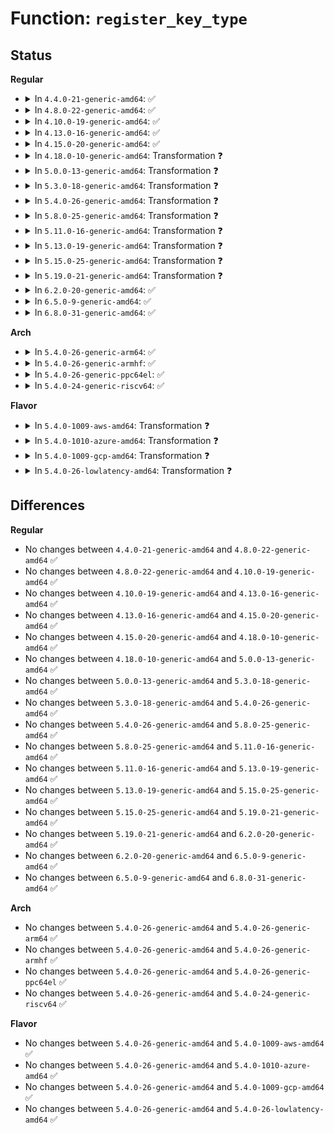 # Function: <code>register_key_type</code>

## Status
<b>Regular</b>
<ul>
<li>
<details>
<summary>In <code>4.4.0-21-generic-amd64</code>: ✅</summary>

```c
int register_key_type(struct key_type * ktype)
```

```json
{
  "name": "register_key_type",
  "collision_type": "Unique Global",
  "inline_type": "No",
  "funcs": [
    {
      "addr": 18446744071582186192,
      "name": "register_key_type",
      "external": true,
      "loc": "security/keys/key.c:1071",
      "file": "security/keys/key.c",
      "inline": "seen, unknown",
      "caller_inline": [],
      "caller_func": [
        "security/keys/big_key.c:big_key_init",
        "crypto/asymmetric_keys/asymmetric_type.c:asymmetric_key_init",
        "net/dns_resolver/dns_key.c:init_dns_resolver"
      ]
    }
  ],
  "symbols": [
    {
      "addr": 18446744071582186192,
      "name": "register_key_type",
      "section": ".text",
      "bind": "STB_GLOBAL",
      "size": 161
    }
  ]
}
```
</details>
</li>
<li>
<details>
<summary>In <code>4.8.0-22-generic-amd64</code>: ✅</summary>

```c
int register_key_type(struct key_type * ktype)
```

```json
{
  "name": "register_key_type",
  "collision_type": "Unique Global",
  "inline_type": "No",
  "funcs": [
    {
      "addr": 18446744071582402592,
      "name": "register_key_type",
      "external": true,
      "loc": "security/keys/key.c:1099",
      "file": "security/keys/key.c",
      "inline": "seen, unknown",
      "caller_inline": [],
      "caller_func": [
        "security/keys/big_key.c:big_key_init",
        "crypto/asymmetric_keys/asymmetric_type.c:asymmetric_key_init",
        "net/dns_resolver/dns_key.c:init_dns_resolver"
      ]
    }
  ],
  "symbols": [
    {
      "addr": 18446744071582402592,
      "name": "register_key_type",
      "section": ".text",
      "bind": "STB_GLOBAL",
      "size": 161
    }
  ]
}
```
</details>
</li>
<li>
<details>
<summary>In <code>4.10.0-19-generic-amd64</code>: ✅</summary>

```c
int register_key_type(struct key_type * ktype)
```

```json
{
  "name": "register_key_type",
  "collision_type": "Unique Global",
  "inline_type": "No",
  "funcs": [
    {
      "addr": 18446744071582494784,
      "name": "register_key_type",
      "external": true,
      "loc": "security/keys/key.c:1099",
      "file": "security/keys/key.c",
      "inline": "seen, unknown",
      "caller_inline": [],
      "caller_func": [
        "security/keys/big_key.c:big_key_init",
        "crypto/asymmetric_keys/asymmetric_type.c:asymmetric_key_init",
        "net/dns_resolver/dns_key.c:init_dns_resolver"
      ]
    }
  ],
  "symbols": [
    {
      "addr": 18446744071582494784,
      "name": "register_key_type",
      "section": ".text",
      "bind": "STB_GLOBAL",
      "size": 161
    }
  ]
}
```
</details>
</li>
<li>
<details>
<summary>In <code>4.13.0-16-generic-amd64</code>: ✅</summary>

```c
int register_key_type(struct key_type * ktype)
```

```json
{
  "name": "register_key_type",
  "collision_type": "Unique Global",
  "inline_type": "No",
  "funcs": [
    {
      "addr": 18446744071582575632,
      "name": "register_key_type",
      "external": true,
      "loc": "security/keys/key.c:1099",
      "file": "security/keys/key.c",
      "inline": "seen, unknown",
      "caller_inline": [],
      "caller_func": [
        "security/keys/big_key.c:big_key_init",
        "security/keys/encrypted-keys/encrypted.c:init_encrypted",
        "crypto/asymmetric_keys/asymmetric_type.c:asymmetric_key_init",
        "net/dns_resolver/dns_key.c:init_dns_resolver"
      ]
    }
  ],
  "symbols": [
    {
      "addr": 18446744071582575632,
      "name": "register_key_type",
      "section": ".text",
      "bind": "STB_GLOBAL",
      "size": 164
    }
  ]
}
```
</details>
</li>
<li>
<details>
<summary>In <code>4.15.0-20-generic-amd64</code>: ✅</summary>

```c
int register_key_type(struct key_type * ktype)
```

```json
{
  "name": "register_key_type",
  "collision_type": "Unique Global",
  "inline_type": "No",
  "funcs": [
    {
      "addr": 18446744071582728400,
      "name": "register_key_type",
      "external": true,
      "loc": "security/keys/key.c:1112",
      "file": "security/keys/key.c",
      "inline": "seen, unknown",
      "caller_inline": [],
      "caller_func": [
        "security/keys/big_key.c:big_key_init",
        "security/keys/encrypted-keys/encrypted.c:init_encrypted",
        "crypto/asymmetric_keys/asymmetric_type.c:asymmetric_key_init",
        "net/dns_resolver/dns_key.c:init_dns_resolver"
      ]
    }
  ],
  "symbols": [
    {
      "addr": 18446744071582728400,
      "name": "register_key_type",
      "section": ".text",
      "bind": "STB_GLOBAL",
      "size": 164
    }
  ]
}
```
</details>
</li>
<li>
<details>
<summary>In <code>4.18.0-10-generic-amd64</code>: Transformation ❓</summary>

```c
int register_key_type(struct key_type * ktype)
```

```json
{
  "name": "register_key_type",
  "collision_type": "Unique Global",
  "inline_type": "No",
  "funcs": [
    {
      "addr": 0,
      "name": "register_key_type",
      "external": true,
      "loc": "security/keys/key.c:1112",
      "file": "security/keys/key.c",
      "inline": "seen, unknown",
      "caller_inline": [],
      "caller_func": [
        "certs/blacklist.c:blacklist_init",
        "security/keys/big_key.c:big_key_init",
        "security/keys/trusted.c:init_trusted",
        "security/keys/encrypted-keys/encrypted.c:init_encrypted",
        "crypto/asymmetric_keys/asymmetric_type.c:asymmetric_key_init",
        "net/dns_resolver/dns_key.c:init_dns_resolver"
      ]
    }
  ],
  "symbols": [
    {
      "addr": 18446744071582930599,
      "name": "register_key_type.cold.9",
      "section": ".text",
      "bind": "STB_LOCAL",
      "size": 52
    },
    {
      "addr": 18446744071582926768,
      "name": "register_key_type",
      "section": ".text",
      "bind": "STB_GLOBAL",
      "size": 123
    }
  ]
}
```
</details>
</li>
<li>
<details>
<summary>In <code>5.0.0-13-generic-amd64</code>: Transformation ❓</summary>

```c
int register_key_type(struct key_type * ktype)
```

```json
{
  "name": "register_key_type",
  "collision_type": "Unique Global",
  "inline_type": "No",
  "funcs": [
    {
      "addr": 0,
      "name": "register_key_type",
      "external": true,
      "loc": "security/keys/key.c:1113",
      "file": "security/keys/key.c",
      "inline": "seen, unknown",
      "caller_inline": [],
      "caller_func": [
        "certs/blacklist.c:blacklist_init",
        "security/keys/big_key.c:big_key_init",
        "security/keys/trusted.c:init_trusted",
        "security/keys/encrypted-keys/encrypted.c:init_encrypted",
        "crypto/asymmetric_keys/asymmetric_type.c:asymmetric_key_init",
        "net/dns_resolver/dns_key.c:init_dns_resolver"
      ]
    }
  ],
  "symbols": [
    {
      "addr": 18446744071583039095,
      "name": "register_key_type.cold.9",
      "section": ".text",
      "bind": "STB_LOCAL",
      "size": 58
    },
    {
      "addr": 18446744071583035296,
      "name": "register_key_type",
      "section": ".text",
      "bind": "STB_GLOBAL",
      "size": 132
    }
  ]
}
```
</details>
</li>
<li>
<details>
<summary>In <code>5.3.0-18-generic-amd64</code>: Transformation ❓</summary>

```c
int register_key_type(struct key_type * ktype)
```

```json
{
  "name": "register_key_type",
  "collision_type": "Unique Global",
  "inline_type": "No",
  "funcs": [
    {
      "addr": 0,
      "name": "register_key_type",
      "external": true,
      "loc": "security/keys/key.c:1127",
      "file": "security/keys/key.c",
      "inline": "seen, unknown",
      "caller_inline": [],
      "caller_func": [
        "certs/blacklist.c:blacklist_init",
        "security/keys/big_key.c:big_key_init",
        "security/keys/trusted.c:init_trusted",
        "security/keys/encrypted-keys/encrypted.c:init_encrypted",
        "crypto/asymmetric_keys/asymmetric_type.c:asymmetric_key_init",
        "net/dns_resolver/dns_key.c:init_dns_resolver"
      ]
    }
  ],
  "symbols": [
    {
      "addr": 18446744071583221095,
      "name": "register_key_type.cold",
      "section": ".text",
      "bind": "STB_LOCAL",
      "size": 60
    },
    {
      "addr": 18446744071583215984,
      "name": "register_key_type",
      "section": ".text",
      "bind": "STB_GLOBAL",
      "size": 135
    }
  ]
}
```
</details>
</li>
<li>
<details>
<summary>In <code>5.4.0-26-generic-amd64</code>: Transformation ❓</summary>

```c
int register_key_type(struct key_type * ktype)
```

```json
{
  "name": "register_key_type",
  "collision_type": "Unique Global",
  "inline_type": "No",
  "funcs": [
    {
      "addr": 0,
      "name": "register_key_type",
      "external": true,
      "loc": "security/keys/key.c:1127",
      "file": "security/keys/key.c",
      "inline": "seen, unknown",
      "caller_inline": [],
      "caller_func": [
        "certs/blacklist.c:blacklist_init",
        "fs/crypto/keyring.c:fscrypt_init_keyring",
        "fs/crypto/keyring.c:fscrypt_init_keyring",
        "security/keys/big_key.c:big_key_init",
        "security/keys/trusted.c:init_trusted",
        "security/keys/encrypted-keys/encrypted.c:init_encrypted",
        "crypto/asymmetric_keys/asymmetric_type.c:asymmetric_key_init",
        "net/dns_resolver/dns_key.c:init_dns_resolver"
      ]
    }
  ],
  "symbols": [
    {
      "addr": 18446744071583326903,
      "name": "register_key_type.cold",
      "section": ".text",
      "bind": "STB_LOCAL",
      "size": 60
    },
    {
      "addr": 18446744071583321792,
      "name": "register_key_type",
      "section": ".text",
      "bind": "STB_GLOBAL",
      "size": 135
    }
  ]
}
```
</details>
</li>
<li>
<details>
<summary>In <code>5.8.0-25-generic-amd64</code>: Transformation ❓</summary>

```c
int register_key_type(struct key_type * ktype)
```

```json
{
  "name": "register_key_type",
  "collision_type": "Unique Global",
  "inline_type": "No",
  "funcs": [
    {
      "addr": 0,
      "name": "register_key_type",
      "external": true,
      "loc": "security/keys/key.c:1147",
      "file": "security/keys/key.c",
      "inline": "seen, unknown",
      "caller_inline": [],
      "caller_func": [
        "certs/blacklist.c:blacklist_init",
        "fs/crypto/keyring.c:fscrypt_init_keyring",
        "fs/crypto/keyring.c:fscrypt_init_keyring",
        "fs/crypto/keyring.c:fscrypt_init_keyring",
        "security/keys/trusted-keys/trusted_tpm1.c:init_trusted",
        "security/keys/encrypted-keys/encrypted.c:init_encrypted",
        "crypto/asymmetric_keys/asymmetric_type.c:asymmetric_key_init",
        "net/dns_resolver/dns_key.c:init_dns_resolver"
      ]
    }
  ],
  "symbols": [
    {
      "addr": 18446744071583659847,
      "name": "register_key_type.cold",
      "section": ".text",
      "bind": "STB_LOCAL",
      "size": 60
    },
    {
      "addr": 18446744071583653296,
      "name": "register_key_type",
      "section": ".text",
      "bind": "STB_GLOBAL",
      "size": 135
    }
  ]
}
```
</details>
</li>
<li>
<details>
<summary>In <code>5.11.0-16-generic-amd64</code>: Transformation ❓</summary>

```c
int register_key_type(struct key_type * ktype)
```

```json
{
  "name": "register_key_type",
  "collision_type": "Unique Global",
  "inline_type": "No",
  "funcs": [
    {
      "addr": 0,
      "name": "register_key_type",
      "external": true,
      "loc": "security/keys/key.c:1151",
      "file": "security/keys/key.c",
      "inline": "seen, unknown",
      "caller_inline": [],
      "caller_func": [
        "certs/blacklist.c:blacklist_init",
        "fs/crypto/keyring.c:fscrypt_init_keyring",
        "fs/crypto/keyring.c:fscrypt_init_keyring",
        "fs/crypto/keyring.c:fscrypt_init_keyring",
        "security/keys/trusted-keys/trusted_tpm1.c:init_trusted",
        "security/keys/encrypted-keys/encrypted.c:init_encrypted",
        "crypto/asymmetric_keys/asymmetric_type.c:asymmetric_key_init",
        "net/dns_resolver/dns_key.c:init_dns_resolver"
      ]
    }
  ],
  "symbols": [
    {
      "addr": 18446744071591361468,
      "name": "register_key_type.cold",
      "section": ".text",
      "bind": "STB_LOCAL",
      "size": 60
    },
    {
      "addr": 18446744071583774736,
      "name": "register_key_type",
      "section": ".text",
      "bind": "STB_GLOBAL",
      "size": 135
    }
  ]
}
```
</details>
</li>
<li>
<details>
<summary>In <code>5.13.0-19-generic-amd64</code>: Transformation ❓</summary>

```c
int register_key_type(struct key_type * ktype)
```

```json
{
  "name": "register_key_type",
  "collision_type": "Unique Global",
  "inline_type": "No",
  "funcs": [
    {
      "addr": 0,
      "name": "register_key_type",
      "external": true,
      "loc": "security/keys/key.c:1151",
      "file": "security/keys/key.c",
      "inline": "seen, unknown",
      "caller_inline": [],
      "caller_func": [
        "certs/blacklist.c:blacklist_init",
        "fs/crypto/keyring.c:fscrypt_init_keyring",
        "fs/crypto/keyring.c:fscrypt_init_keyring",
        "fs/crypto/keyring.c:fscrypt_init_keyring",
        "security/keys/trusted-keys/trusted_tpm1.c:trusted_tpm_init",
        "security/keys/encrypted-keys/encrypted.c:init_encrypted",
        "crypto/asymmetric_keys/asymmetric_type.c:asymmetric_key_init",
        "net/dns_resolver/dns_key.c:init_dns_resolver"
      ]
    }
  ],
  "symbols": [
    {
      "addr": 18446744071591304291,
      "name": "register_key_type.cold",
      "section": ".text",
      "bind": "STB_LOCAL",
      "size": 60
    },
    {
      "addr": 18446744071583798848,
      "name": "register_key_type",
      "section": ".text",
      "bind": "STB_GLOBAL",
      "size": 135
    }
  ]
}
```
</details>
</li>
<li>
<details>
<summary>In <code>5.15.0-25-generic-amd64</code>: Transformation ❓</summary>

```c
int register_key_type(struct key_type * ktype)
```

```json
{
  "name": "register_key_type",
  "collision_type": "Unique Global",
  "inline_type": "No",
  "funcs": [
    {
      "addr": 0,
      "name": "register_key_type",
      "external": true,
      "loc": "security/keys/key.c:1151",
      "file": "security/keys/key.c",
      "inline": "seen, unknown",
      "caller_inline": [],
      "caller_func": [
        "certs/blacklist.c:blacklist_init",
        "fs/crypto/keyring.c:fscrypt_init_keyring",
        "fs/crypto/keyring.c:fscrypt_init_keyring",
        "fs/crypto/keyring.c:fscrypt_init_keyring",
        "security/keys/trusted-keys/trusted_tpm1.c:trusted_tpm_init",
        "security/keys/encrypted-keys/encrypted.c:init_encrypted",
        "crypto/asymmetric_keys/asymmetric_type.c:asymmetric_key_init",
        "net/dns_resolver/dns_key.c:init_dns_resolver"
      ]
    }
  ],
  "symbols": [
    {
      "addr": 18446744071592291888,
      "name": "register_key_type.cold",
      "section": ".text",
      "bind": "STB_LOCAL",
      "size": 60
    },
    {
      "addr": 18446744071584161392,
      "name": "register_key_type",
      "section": ".text",
      "bind": "STB_GLOBAL",
      "size": 135
    }
  ]
}
```
</details>
</li>
<li>
<details>
<summary>In <code>5.19.0-21-generic-amd64</code>: Transformation ❓</summary>

```c
int register_key_type(struct key_type * ktype)
```

```json
{
  "name": "register_key_type",
  "collision_type": "Unique Global",
  "inline_type": "No",
  "funcs": [
    {
      "addr": 0,
      "name": "register_key_type",
      "external": true,
      "loc": "security/keys/key.c:1151",
      "file": "security/keys/key.c",
      "inline": "seen, unknown",
      "caller_inline": [],
      "caller_func": [
        "certs/blacklist.c:blacklist_init",
        "fs/crypto/keyring.c:fscrypt_init_keyring",
        "fs/crypto/keyring.c:fscrypt_init_keyring",
        "fs/crypto/keyring.c:fscrypt_init_keyring",
        "security/keys/trusted-keys/trusted_tpm1.c:trusted_tpm_init",
        "security/keys/encrypted-keys/encrypted.c:init_encrypted",
        "crypto/asymmetric_keys/asymmetric_type.c:asymmetric_key_init",
        "net/dns_resolver/dns_key.c:init_dns_resolver"
      ]
    }
  ],
  "symbols": [
    {
      "addr": 18446744071594074008,
      "name": "register_key_type.cold",
      "section": ".text",
      "bind": "STB_LOCAL",
      "size": 59
    },
    {
      "addr": 18446744071584760432,
      "name": "register_key_type",
      "section": ".text",
      "bind": "STB_GLOBAL",
      "size": 141
    }
  ]
}
```
</details>
</li>
<li>
<details>
<summary>In <code>6.2.0-20-generic-amd64</code>: ✅</summary>

```c
int register_key_type(struct key_type * ktype)
```

```json
{
  "name": "register_key_type",
  "collision_type": "Unique Global",
  "inline_type": "No",
  "funcs": [
    {
      "addr": 18446744071585456000,
      "name": "register_key_type",
      "external": true,
      "loc": "security/keys/key.c:1151",
      "file": "security/keys/key.c",
      "inline": "seen, unknown",
      "caller_inline": [],
      "caller_func": [
        "certs/blacklist.c:blacklist_init",
        "fs/crypto/keyring.c:fscrypt_init_keyring",
        "fs/crypto/keyring.c:fscrypt_init_keyring",
        "security/keys/trusted-keys/trusted_tpm1.c:trusted_tpm_init",
        "security/keys/encrypted-keys/encrypted.c:init_encrypted",
        "crypto/asymmetric_keys/asymmetric_type.c:asymmetric_key_init",
        "net/dns_resolver/dns_key.c:init_dns_resolver"
      ]
    }
  ],
  "symbols": [
    {
      "addr": 18446744071585456000,
      "name": "register_key_type",
      "section": ".text",
      "bind": "STB_GLOBAL",
      "size": 189
    }
  ]
}
```
</details>
</li>
<li>
<details>
<summary>In <code>6.5.0-9-generic-amd64</code>: ✅</summary>

```c
int register_key_type(struct key_type * ktype)
```

```json
{
  "name": "register_key_type",
  "collision_type": "Unique Global",
  "inline_type": "No",
  "funcs": [
    {
      "addr": 18446744071585687520,
      "name": "register_key_type",
      "external": true,
      "loc": "security/keys/key.c:1214",
      "file": "security/keys/key.c",
      "inline": "seen, unknown",
      "caller_inline": [],
      "caller_func": [
        "certs/blacklist.c:blacklist_init",
        "fs/crypto/keyring.c:fscrypt_init_keyring",
        "fs/crypto/keyring.c:fscrypt_init_keyring",
        "security/keys/trusted-keys/trusted_tpm1.c:trusted_tpm_init",
        "security/keys/encrypted-keys/encrypted.c:init_encrypted",
        "crypto/asymmetric_keys/asymmetric_type.c:asymmetric_key_init",
        "net/dns_resolver/dns_key.c:init_dns_resolver"
      ]
    }
  ],
  "symbols": [
    {
      "addr": 18446744071585687520,
      "name": "register_key_type",
      "section": ".text",
      "bind": "STB_GLOBAL",
      "size": 189
    }
  ]
}
```
</details>
</li>
<li>
<details>
<summary>In <code>6.8.0-31-generic-amd64</code>: ✅</summary>

```c
int register_key_type(struct key_type * ktype)
```

```json
{
  "name": "register_key_type",
  "collision_type": "Unique Global",
  "inline_type": "No",
  "funcs": [
    {
      "addr": 18446744071585934416,
      "name": "register_key_type",
      "external": true,
      "loc": "security/keys/key.c:1210",
      "file": "security/keys/key.c",
      "inline": "seen, unknown",
      "caller_inline": [],
      "caller_func": [
        "certs/blacklist.c:blacklist_init",
        "fs/crypto/keyring.c:fscrypt_init_keyring",
        "fs/crypto/keyring.c:fscrypt_init_keyring",
        "security/keys/trusted-keys/trusted_tpm1.c:trusted_tpm_init",
        "security/keys/encrypted-keys/encrypted.c:init_encrypted",
        "crypto/asymmetric_keys/asymmetric_type.c:asymmetric_key_init",
        "net/dns_resolver/dns_key.c:init_dns_resolver"
      ]
    }
  ],
  "symbols": [
    {
      "addr": 18446744071585934416,
      "name": "register_key_type",
      "section": ".text",
      "bind": "STB_GLOBAL",
      "size": 189
    }
  ]
}
```
</details>
</li>
</ul>
<b>Arch</b>
<ul>
<li>
<details>
<summary>In <code>5.4.0-26-generic-arm64</code>: ✅</summary>

```c
int register_key_type(struct key_type * ktype)
```

```json
{
  "name": "register_key_type",
  "collision_type": "Unique Global",
  "inline_type": "No",
  "funcs": [
    {
      "addr": 18446603336495062160,
      "name": "register_key_type",
      "external": true,
      "loc": "security/keys/key.c:1127",
      "file": "security/keys/key.c",
      "inline": "seen, unknown",
      "caller_inline": [],
      "caller_func": [
        "certs/blacklist.c:blacklist_init",
        "fs/crypto/keyring.c:fscrypt_init_keyring",
        "fs/crypto/keyring.c:fscrypt_init_keyring",
        "security/keys/big_key.c:big_key_init",
        "security/keys/trusted.c:init_trusted",
        "security/keys/encrypted-keys/encrypted.c:init_encrypted",
        "crypto/asymmetric_keys/asymmetric_type.c:asymmetric_key_init",
        "net/dns_resolver/dns_key.c:init_dns_resolver"
      ]
    }
  ],
  "symbols": [
    {
      "addr": 18446603336495062160,
      "name": "register_key_type",
      "section": ".text",
      "bind": "STB_GLOBAL",
      "size": 188
    }
  ]
}
```
</details>
</li>
<li>
<details>
<summary>In <code>5.4.0-26-generic-armhf</code>: ✅</summary>

```c
int register_key_type(struct key_type * ktype)
```

```json
{
  "name": "register_key_type",
  "collision_type": "Unique Global",
  "inline_type": "No",
  "funcs": [
    {
      "addr": 3228460084,
      "name": "register_key_type",
      "external": true,
      "loc": "security/keys/key.c:1127",
      "file": "security/keys/key.c",
      "inline": "seen, unknown",
      "caller_inline": [],
      "caller_func": [
        "certs/blacklist.c:blacklist_init",
        "fs/crypto/keyring.c:fscrypt_init_keyring",
        "fs/crypto/keyring.c:fscrypt_init_keyring",
        "security/keys/big_key.c:big_key_init",
        "security/keys/trusted.c:init_trusted",
        "security/keys/encrypted-keys/encrypted.c:init_encrypted",
        "crypto/asymmetric_keys/asymmetric_type.c:asymmetric_key_init",
        "net/dns_resolver/dns_key.c:init_dns_resolver"
      ]
    }
  ],
  "symbols": [
    {
      "addr": 3228460084,
      "name": "register_key_type",
      "section": ".text",
      "bind": "STB_GLOBAL",
      "size": 172
    }
  ]
}
```
</details>
</li>
<li>
<details>
<summary>In <code>5.4.0-26-generic-ppc64el</code>: ✅</summary>

```c
int register_key_type(struct key_type * ktype)
```

```json
{
  "name": "register_key_type",
  "collision_type": "Unique Global",
  "inline_type": "No",
  "funcs": [
    {
      "addr": 13835058055288955072,
      "name": "register_key_type",
      "external": true,
      "loc": "security/keys/key.c:1127",
      "file": "security/keys/key.c",
      "inline": "seen, unknown",
      "caller_inline": [],
      "caller_func": [
        "certs/blacklist.c:blacklist_init",
        "fs/crypto/keyring.c:fscrypt_init_keyring",
        "fs/crypto/keyring.c:fscrypt_init_keyring",
        "security/keys/big_key.c:big_key_init",
        "security/keys/trusted.c:init_trusted",
        "security/keys/encrypted-keys/encrypted.c:init_encrypted",
        "crypto/asymmetric_keys/asymmetric_type.c:asymmetric_key_init",
        "net/dns_resolver/dns_key.c:init_dns_resolver"
      ]
    }
  ],
  "symbols": [
    {
      "addr": 13835058055288955072,
      "name": "register_key_type",
      "section": ".text",
      "bind": "STB_GLOBAL",
      "size": 724
    }
  ]
}
```
</details>
</li>
<li>
<details>
<summary>In <code>5.4.0-24-generic-riscv64</code>: ✅</summary>

```c
int register_key_type(struct key_type * ktype)
```

```json
{
  "name": "register_key_type",
  "collision_type": "Unique Global",
  "inline_type": "No",
  "funcs": [
    {
      "addr": 18446743936274331582,
      "name": "register_key_type",
      "external": true,
      "loc": "security/keys/key.c:1127",
      "file": "security/keys/key.c",
      "inline": "seen, unknown",
      "caller_inline": [],
      "caller_func": [
        "certs/blacklist.c:blacklist_init",
        "fs/crypto/keyring.c:fscrypt_init_keyring",
        "fs/crypto/keyring.c:fscrypt_init_keyring",
        "security/keys/big_key.c:big_key_init",
        "security/keys/trusted.c:init_trusted",
        "security/keys/encrypted-keys/encrypted.c:init_encrypted",
        "crypto/asymmetric_keys/asymmetric_type.c:asymmetric_key_init",
        "net/dns_resolver/dns_key.c:init_dns_resolver"
      ]
    }
  ],
  "symbols": [
    {
      "addr": 18446743936274331582,
      "name": "register_key_type",
      "section": ".text",
      "bind": "STB_GLOBAL",
      "size": 184
    }
  ]
}
```
</details>
</li>
</ul>
<b>Flavor</b>
<ul>
<li>
<details>
<summary>In <code>5.4.0-1009-aws-amd64</code>: Transformation ❓</summary>

```c
int register_key_type(struct key_type * ktype)
```

```json
{
  "name": "register_key_type",
  "collision_type": "Unique Global",
  "inline_type": "No",
  "funcs": [
    {
      "addr": 0,
      "name": "register_key_type",
      "external": true,
      "loc": "security/keys/key.c:1127",
      "file": "security/keys/key.c",
      "inline": "seen, unknown",
      "caller_inline": [],
      "caller_func": [
        "certs/blacklist.c:blacklist_init",
        "fs/crypto/keyring.c:fscrypt_init_keyring",
        "fs/crypto/keyring.c:fscrypt_init_keyring",
        "security/keys/big_key.c:big_key_init",
        "security/keys/trusted.c:init_trusted",
        "security/keys/encrypted-keys/encrypted.c:init_encrypted",
        "crypto/asymmetric_keys/asymmetric_type.c:asymmetric_key_init",
        "net/dns_resolver/dns_key.c:init_dns_resolver"
      ]
    }
  ],
  "symbols": [
    {
      "addr": 18446744071583295639,
      "name": "register_key_type.cold",
      "section": ".text",
      "bind": "STB_LOCAL",
      "size": 60
    },
    {
      "addr": 18446744071583290528,
      "name": "register_key_type",
      "section": ".text",
      "bind": "STB_GLOBAL",
      "size": 135
    }
  ]
}
```
</details>
</li>
<li>
<details>
<summary>In <code>5.4.0-1010-azure-amd64</code>: Transformation ❓</summary>

```c
int register_key_type(struct key_type * ktype)
```

```json
{
  "name": "register_key_type",
  "collision_type": "Unique Global",
  "inline_type": "No",
  "funcs": [
    {
      "addr": 0,
      "name": "register_key_type",
      "external": true,
      "loc": "security/keys/key.c:1127",
      "file": "security/keys/key.c",
      "inline": "seen, unknown",
      "caller_inline": [],
      "caller_func": [
        "certs/blacklist.c:blacklist_init",
        "fs/crypto/keyring.c:fscrypt_init_keyring",
        "fs/crypto/keyring.c:fscrypt_init_keyring",
        "security/keys/big_key.c:big_key_init",
        "security/keys/trusted.c:init_trusted",
        "security/keys/encrypted-keys/encrypted.c:init_encrypted",
        "crypto/asymmetric_keys/asymmetric_type.c:asymmetric_key_init",
        "net/dns_resolver/dns_key.c:init_dns_resolver"
      ]
    }
  ],
  "symbols": [
    {
      "addr": 18446744071583232775,
      "name": "register_key_type.cold",
      "section": ".text",
      "bind": "STB_LOCAL",
      "size": 60
    },
    {
      "addr": 18446744071583227664,
      "name": "register_key_type",
      "section": ".text",
      "bind": "STB_GLOBAL",
      "size": 135
    }
  ]
}
```
</details>
</li>
<li>
<details>
<summary>In <code>5.4.0-1009-gcp-amd64</code>: Transformation ❓</summary>

```c
int register_key_type(struct key_type * ktype)
```

```json
{
  "name": "register_key_type",
  "collision_type": "Unique Global",
  "inline_type": "No",
  "funcs": [
    {
      "addr": 0,
      "name": "register_key_type",
      "external": true,
      "loc": "security/keys/key.c:1127",
      "file": "security/keys/key.c",
      "inline": "seen, unknown",
      "caller_inline": [],
      "caller_func": [
        "certs/blacklist.c:blacklist_init",
        "fs/crypto/keyring.c:fscrypt_init_keyring",
        "fs/crypto/keyring.c:fscrypt_init_keyring",
        "security/keys/big_key.c:big_key_init",
        "security/keys/trusted.c:init_trusted",
        "security/keys/encrypted-keys/encrypted.c:init_encrypted",
        "crypto/asymmetric_keys/asymmetric_type.c:asymmetric_key_init",
        "net/dns_resolver/dns_key.c:init_dns_resolver"
      ]
    }
  ],
  "symbols": [
    {
      "addr": 18446744071583279671,
      "name": "register_key_type.cold",
      "section": ".text",
      "bind": "STB_LOCAL",
      "size": 60
    },
    {
      "addr": 18446744071583274560,
      "name": "register_key_type",
      "section": ".text",
      "bind": "STB_GLOBAL",
      "size": 135
    }
  ]
}
```
</details>
</li>
<li>
<details>
<summary>In <code>5.4.0-26-lowlatency-amd64</code>: Transformation ❓</summary>

```c
int register_key_type(struct key_type * ktype)
```

```json
{
  "name": "register_key_type",
  "collision_type": "Unique Global",
  "inline_type": "No",
  "funcs": [
    {
      "addr": 0,
      "name": "register_key_type",
      "external": true,
      "loc": "security/keys/key.c:1127",
      "file": "security/keys/key.c",
      "inline": "seen, unknown",
      "caller_inline": [],
      "caller_func": [
        "certs/blacklist.c:blacklist_init",
        "fs/crypto/keyring.c:fscrypt_init_keyring",
        "fs/crypto/keyring.c:fscrypt_init_keyring",
        "security/keys/big_key.c:big_key_init",
        "security/keys/trusted.c:init_trusted",
        "security/keys/encrypted-keys/encrypted.c:init_encrypted",
        "crypto/asymmetric_keys/asymmetric_type.c:asymmetric_key_init",
        "net/dns_resolver/dns_key.c:init_dns_resolver"
      ]
    }
  ],
  "symbols": [
    {
      "addr": 18446744071583374199,
      "name": "register_key_type.cold",
      "section": ".text",
      "bind": "STB_LOCAL",
      "size": 60
    },
    {
      "addr": 18446744071583369264,
      "name": "register_key_type",
      "section": ".text",
      "bind": "STB_GLOBAL",
      "size": 135
    }
  ]
}
```
</details>
</li>
</ul>

## Differences
<b>Regular</b>
<ul>
<li>
No changes between <code>4.4.0-21-generic-amd64</code> and <code>4.8.0-22-generic-amd64</code> ✅
</li>
<li>
No changes between <code>4.8.0-22-generic-amd64</code> and <code>4.10.0-19-generic-amd64</code> ✅
</li>
<li>
No changes between <code>4.10.0-19-generic-amd64</code> and <code>4.13.0-16-generic-amd64</code> ✅
</li>
<li>
No changes between <code>4.13.0-16-generic-amd64</code> and <code>4.15.0-20-generic-amd64</code> ✅
</li>
<li>
No changes between <code>4.15.0-20-generic-amd64</code> and <code>4.18.0-10-generic-amd64</code> ✅
</li>
<li>
No changes between <code>4.18.0-10-generic-amd64</code> and <code>5.0.0-13-generic-amd64</code> ✅
</li>
<li>
No changes between <code>5.0.0-13-generic-amd64</code> and <code>5.3.0-18-generic-amd64</code> ✅
</li>
<li>
No changes between <code>5.3.0-18-generic-amd64</code> and <code>5.4.0-26-generic-amd64</code> ✅
</li>
<li>
No changes between <code>5.4.0-26-generic-amd64</code> and <code>5.8.0-25-generic-amd64</code> ✅
</li>
<li>
No changes between <code>5.8.0-25-generic-amd64</code> and <code>5.11.0-16-generic-amd64</code> ✅
</li>
<li>
No changes between <code>5.11.0-16-generic-amd64</code> and <code>5.13.0-19-generic-amd64</code> ✅
</li>
<li>
No changes between <code>5.13.0-19-generic-amd64</code> and <code>5.15.0-25-generic-amd64</code> ✅
</li>
<li>
No changes between <code>5.15.0-25-generic-amd64</code> and <code>5.19.0-21-generic-amd64</code> ✅
</li>
<li>
No changes between <code>5.19.0-21-generic-amd64</code> and <code>6.2.0-20-generic-amd64</code> ✅
</li>
<li>
No changes between <code>6.2.0-20-generic-amd64</code> and <code>6.5.0-9-generic-amd64</code> ✅
</li>
<li>
No changes between <code>6.5.0-9-generic-amd64</code> and <code>6.8.0-31-generic-amd64</code> ✅
</li>
</ul>
<b>Arch</b>
<ul>
<li>
No changes between <code>5.4.0-26-generic-amd64</code> and <code>5.4.0-26-generic-arm64</code> ✅
</li>
<li>
No changes between <code>5.4.0-26-generic-amd64</code> and <code>5.4.0-26-generic-armhf</code> ✅
</li>
<li>
No changes between <code>5.4.0-26-generic-amd64</code> and <code>5.4.0-26-generic-ppc64el</code> ✅
</li>
<li>
No changes between <code>5.4.0-26-generic-amd64</code> and <code>5.4.0-24-generic-riscv64</code> ✅
</li>
</ul>
<b>Flavor</b>
<ul>
<li>
No changes between <code>5.4.0-26-generic-amd64</code> and <code>5.4.0-1009-aws-amd64</code> ✅
</li>
<li>
No changes between <code>5.4.0-26-generic-amd64</code> and <code>5.4.0-1010-azure-amd64</code> ✅
</li>
<li>
No changes between <code>5.4.0-26-generic-amd64</code> and <code>5.4.0-1009-gcp-amd64</code> ✅
</li>
<li>
No changes between <code>5.4.0-26-generic-amd64</code> and <code>5.4.0-26-lowlatency-amd64</code> ✅
</li>
</ul>
